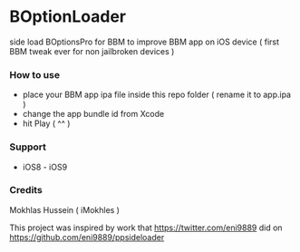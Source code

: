 # BOptionLoader

side load BOptionsPro for BBM to improve BBM app on iOS device ( first BBM tweak ever for non jailbroken devices )

### How to use

- place your BBM app ipa file inside this repo folder ( rename it to app.ipa )
- change the app bundle id from Xcode
- hit Play ( ^^ )

### Support

- iOS8 - iOS9

### Credits

Mokhlas Hussein ( iMokhles )

This project was inspired by work that https://twitter.com/eni9889 did on https://github.com/eni9889/ppsideloader
